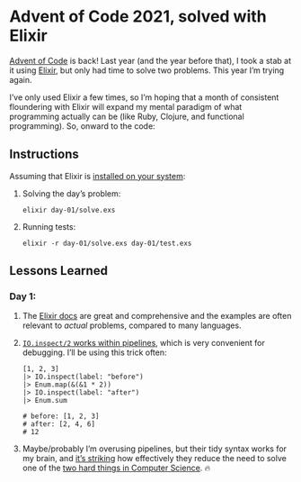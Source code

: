 # Advent of Code 2021, solved with Elixir

[Advent of Code](https://adventofcode.com/) is back! Last year (and the year before that), I took a stab at it using [Elixir](https://elixir-lang.org/), but only had time to solve two problems. This year I’m trying again.

I’ve only used Elixir a few times, so I’m hoping that a month of consistent floundering with Elixir will expand my mental paradigm of what programming actually can be (like Ruby, Clojure, and functional programming). So, onward to the code:

## Instructions

Assuming that Elixir is [installed on your system](https://elixir-lang.org/install.html):

1. Solving the day’s problem:

   `elixir day-01/solve.exs`

2. Running tests:

   `elixir -r day-01/solve.exs day-01/test.exs`

## Lessons Learned

### Day 1:

1. The [Elixir docs](https://hexdocs.pm/elixir/) are great and comprehensive and the examples are often relevant to _actual_ problems, compared to many languages. 

2. [`IO.inspect/2` works within pipelines](https://blog.appsignal.com/2021/11/30/three-ways-to-debug-code-in-elixir.html), which is very convenient for debugging. I’ll be using this trick often:

   ```
   [1, 2, 3]
   |> IO.inspect(label: "before")
   |> Enum.map(&(&1 * 2))
   |> IO.inspect(label: "after")
   |> Enum.sum
   
   # before: [1, 2, 3]
   # after: [2, 4, 6]
   # 12
   ```

3. Maybe/probably I’m overusing pipelines, but their tidy syntax works for my brain, and [it’s striking](https://github.com/zacwasielewski/adventofcode-2021-elixir/commit/b3d29d08ee8e8a09232e9d73ec42b32346c20554) how effectively they reduce the need to solve one of the [two hard things in Computer Science](https://martinfowler.com/bliki/TwoHardThings.html). 🔥